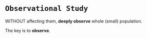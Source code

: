 # `Observational Study`
WITHOUT affecting them, **deeply observe** whole (small) population.

The key is to **observe**.

